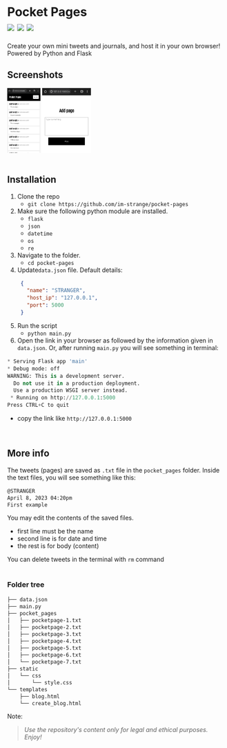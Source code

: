 # Pocket Pages <br>![](https://badgen.net/badge/license/MIT/blue) ![](https://badgen.net/badge/Python/3.11.2/blue) ![](https://badgen.net/badge/Flask/2.2.3/blue)<br>
Create your own mini tweets and journals, and host it in your own browser! Powered by Python and Flask

## Screenshots
<img src="assets/Screenshot_2023_0408_162539.png" style="height:150px;">&nbsp;<img src="assets/Screenshot_2023_0408_163138.png" style="height: 150px;">   
<br> 

## Installation
1. Clone the repo
   - `git clone https://github.com/im-strange/pocket-pages`
2. Make sure the following python module are installed.
   - `flask`
   - `json`
   - `datetime`
   - `os`
   - `re`
3. Navigate to the folder.
   - `cd pocket-pages`
4. Update`data.json` file. Default details:
   ```json
    {
      "name": "STRANGER",
      "host_ip": "127.0.0.1",
      "port": 5000
    }
   ```
5. Run the script
   - `python main.py`
6. Open the link in your browser as followed by the information given in `data.json`.
Or, after running `main.py` you will see something in terminal:
```py
* Serving Flask app 'main'
* Debug mode: off
WARNING: This is a development server.
  Do not use it in a production deployment.
  Use a production WSGI server instead.
 * Running on http://127.0.0.1:5000
Press CTRL+C to quit
```
   - copy the link like `http://127.0.0.1:5000`
<br>

## More info
The tweets (pages) are saved as `.txt` file in the `pocket_pages` folder.
Inside the text files, you will see something like this:

```
@STRANGER
April 8, 2023 04:20pm
First example
```

You may edit the contents of the saved files.
  - first line must be the name
  - second line is for date and time
  - the rest is for body (content)  

You can delete tweets in the terminal with `rm` command  
<br> 

### **Folder tree**
```
├── data.json
├── main.py
├── pocket_pages
│   ├── pocketpage-1.txt
│   ├── pocketpage-2.txt
│   ├── pocketpage-3.txt
│   ├── pocketpage-4.txt
│   ├── pocketpage-5.txt
│   ├── pocketpage-6.txt
│   └── pocketpage-7.txt
├── static
│   └── css
│       └── style.css
└── templates
    ├── blog.html
    └── create_blog.html
```
   

Note:
> *Use the repository's content only for legal and ethical purposes. Enjoy!*
